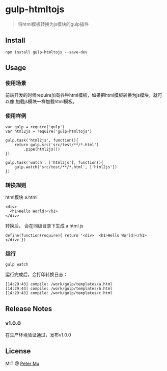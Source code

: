 # gulp-htmltojs

> 将html模板转换为js模块的gulp插件

## Install

```
npm install gulp-htmltojs --save-dev
```

## Usage

### 使用场景

前端开发的时候require加载各种html模板，如果把html模板转换为js模块，就可以像
加载js模块一样加载html模板。

### 使用样例

```
var gulp = require('gulp')
var html2js = require('gulp-htmltojs')
    
gulp.task('html2js', function(){
    return gulp.src('src/test/**/*.html')
        .pipe(html2js())
})

gulp.task('watch', ['html2js'], function(){
    gulp.watch('src/test/**/*.html', ['html2js'])
})
```
### 转换规则

html模块 a.html
```
<div>
  <h1>Hello World!</h1>
</div>
```
转换后， 会在同级目录下生成 a.html.js

```
define(function(require){ return '<div>  <h1>Hello World!</h1></div>'})
```

### 运行
```
gulp watch
```
运行完成后，会打印转换日志：
```
[14:29:43] compile: /work/gulp/templates/a.html
[14:29:43] compile: /work/gulp/templates/b.html
[14:29:43] compile: /work/gulp/templates/c.html
```

## Release Notes

### v1.0.0

在生产环境验证通过，发布v1.0.0


## License

MIT @ [Peter Mu](https://github.com/PeterMu)
